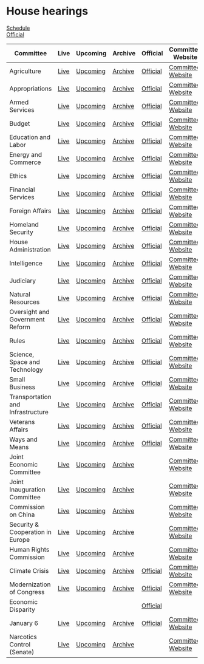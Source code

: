 # House hearings

<link rel="stylesheet" type="text/css" href="css/markdown.css">
<link rel="shortcut icon" href="ico/favicon.png" type="image/x-icon">


[Schedule](https://www.house.gov/legislative-activity)  
[Official](https://www.congress.gov/committees/video)

| Committee | Live | Upcoming | Archive | Official | Committee Website | [Wikipedia](https://en.wikipedia.org/wiki/List_of_United_States_House_of_Representatives_committees) |
| --- | --- | --- | --- | --- | --- | --- |
| Agriculture | [Live](https://www.youtube.com/channel/UCOWh2WJxPywHIaccDWb8Mvg/live) | [Upcoming](https://www.youtube.com/channel/UCOWh2WJxPywHIaccDWb8Mvg/videos?view=2&live_view=502) | [Archive](https://www.youtube.com/channel/UCOWh2WJxPywHIaccDWb8Mvg/videos?view=2&live_view=503) | [Official](https://www.congress.gov/committees/video/house-agriculture/hsag00) | [Committee Website](https://agriculture.house.gov/) | [Wikipedia](https://en.wikipedia.org/wiki/United_States_House_Committee_on_Agriculture) |
| Appropriations | [Live](https://www.youtube.com/channel/UCMaSlF09S0fpoRshS2t_7XA/live) | [Upcoming](https://www.youtube.com/channel/UCMaSlF09S0fpoRshS2t_7XA/videos?view=2&live_view=502) | [Archive](https://www.youtube.com/channel/UCMaSlF09S0fpoRshS2t_7XA/videos?view=2&live_view=503) | [Official](https://www.congress.gov/committees/video/house-appropriations/hsap00) | [Committee Website](https://appropriations.house.gov/) | [Wikipedia](https://en.wikipedia.org/wiki/United_States_House_Committee_on_Appropriations) |
| Armed Services | [Live](https://www.youtube.com/channel/UCD506yORW2voSanqEgLOUIQ/live) | [Upcoming](https://www.youtube.com/channel/UCD506yORW2voSanqEgLOUIQ/videos?view=2&live_view=502) | [Archive](https://www.youtube.com/channel/UCD506yORW2voSanqEgLOUIQ/videos?view=2&live_view=503) | [Official](https://www.congress.gov/committees/video/house-armed-services/hsas00) | [Committee Website](https://armedservices.house.gov/) | [Wikipedia](https://en.wikipedia.org/wiki/United_States_House_Committee_on_Armed_Services) |
| Budget | [Live](https://www.youtube.com/channel/UCwzia2rpHJkowAXK-IF9E0w/live) | [Upcoming](https://www.youtube.com/channel/UCwzia2rpHJkowAXK-IF9E0w/videos?view=2&live_view=502) | [Archive](https://www.youtube.com/channel/UCwzia2rpHJkowAXK-IF9E0w/videos?view=2&live_view=503) | [Official](https://www.congress.gov/committees/video/house-budget/hsbu00) | [Committee Website](https://budget.house.gov/) | [Wikipedia](https://en.wikipedia.org/wiki/United_States_House_Committee_on_the_Budget) |
| Education and Labor | [Live](https://www.youtube.com/channel/UCqAHNOSUqn0OByR-4vF81FQ/live) | [Upcoming](https://www.youtube.com/channel/UCqAHNOSUqn0OByR-4vF81FQ/videos?view=2&live_view=502) | [Archive](https://www.youtube.com/channel/UCqAHNOSUqn0OByR-4vF81FQ/videos?view=2&live_view=503) | [Official](https://www.congress.gov/committees/video/house-education-and-labor/hsed00) | [Committee Website](https://edlabor.house.gov/) | [Wikipedia](https://en.wikipedia.org/wiki/United_States_House_Committee_on_Education_and_Labor) |
| Energy and Commerce | [Live](https://www.youtube.com/channel/UCCbD3bkHRcwiBsaL1lWE_QQ/live) | [Upcoming](https://www.youtube.com/channel/UCCbD3bkHRcwiBsaL1lWE_QQ/videos?view=2&live_view=502) | [Archive](https://www.youtube.com/channel/UCCbD3bkHRcwiBsaL1lWE_QQ/videos?view=2&live_view=503) | [Official](https://www.congress.gov/committees/video/house-energy-and-commerce/hsif00) | [Committee Website](https://energycommerce.house.gov/) | [Wikipedia](https://en.wikipedia.org/wiki/United_States_House_Committee_on_Energy_and_Commerce) |
| Ethics | [Live](https://www.youtube.com/channel/UCxZOzbhWkBPEimMti0NBvQQ/live) | [Upcoming](https://www.youtube.com/channel/UCxZOzbhWkBPEimMti0NBvQQ/videos?view=2&live_view=502) | [Archive](https://www.youtube.com/channel/UCxZOzbhWkBPEimMti0NBvQQ/videos?view=2&live_view=503) | [Official](https://www.congress.gov/committees/video/house-ethics/hsso00) | [Committee Website](https://ethics.house.gov/) | [Wikipedia](https://en.wikipedia.org/wiki/United_States_House_Committee_on_Ethics) |
| Financial Services | [Live](https://www.youtube.com/channel/UCiGw0gRK-daU7Xv4oDMr9Hg/live) | [Upcoming](https://www.youtube.com/channel/UCiGw0gRK-daU7Xv4oDMr9Hg/videos?view=2&live_view=502) | [Archive](https://www.youtube.com/channel/UCiGw0gRK-daU7Xv4oDMr9Hg/videos?view=2&live_view=503) | [Official](https://www.congress.gov/committees/video/house-financial-services/hsba00) | [Committee Website](https://financialservices.house.gov/) | [Wikipedia](https://en.wikipedia.org/wiki/United_States_House_Committee_on_Financial_Services) |
| Foreign Affairs | [Live](https://www.youtube.com/channel/UCXCjgHrMgPEqDvCmPc9BbJA/live) | [Upcoming](https://www.youtube.com/channel/UCXCjgHrMgPEqDvCmPc9BbJA/videos?view=2&live_view=502) | [Archive](https://www.youtube.com/channel/UCXCjgHrMgPEqDvCmPc9BbJA/videos?view=2&live_view=503) | [Official](https://www.congress.gov/committees/video/house-foreign-affairs/hsfa00) | [Committee Website](https://foreignaffairs.house.gov/) | [Wikipedia](https://en.wikipedia.org/wiki/United_States_House_Committee_on_Foreign_Affairs) |
| Homeland Security | [Live](https://www.youtube.com/channel/UChdT2snPVxfp2m8n4VDdMag/live) | [Upcoming](https://www.youtube.com/channel/UChdT2snPVxfp2m8n4VDdMag/videos?view=2&live_view=502) | [Archive](https://www.youtube.com/channel/UChdT2snPVxfp2m8n4VDdMag/videos?view=2&live_view=503) | [Official](https://www.congress.gov/committees/video/house-homeland-security/hshm00) | [Committee Website](https://homeland.house.gov/) | [Wikipedia](https://en.wikipedia.org/wiki/United_States_House_Committee_on_Homeland_Security) |
| House Administration | [Live](https://www.youtube.com/channel/UCTO94zQwJNB_gmud-4IyZXA/live) | [Upcoming](https://www.youtube.com/channel/UCTO94zQwJNB_gmud-4IyZXA/videos?view=2&live_view=502) | [Archive](https://www.youtube.com/channel/UCTO94zQwJNB_gmud-4IyZXA/videos?view=2&live_view=503) | [Official](https://www.congress.gov/committees/video/house-administration/hsha00) | [Committee Website](https://cha.house.gov/) | [Wikipedia](https://en.wikipedia.org/wiki/United_States_House_Committee_on_House_Administration) |
| Intelligence | [Live](https://www.youtube.com/channel/UCMF5z6BIrwwQTtcj2cacBPw/live) | [Upcoming](https://www.youtube.com/channel/UCMF5z6BIrwwQTtcj2cacBPw/videos?view=2&live_view=502) | [Archive](https://www.youtube.com/channel/UCMF5z6BIrwwQTtcj2cacBPw/videos?view=2&live_view=503) | [Official](https://www.congress.gov/committees/video/house-intelligence-permanent-select/hlig00) | [Committee Website](https://intelligence.house.gov/) | [Wikipedia](https://en.wikipedia.org/wiki/United_States_House_Permanent_Select_Committee_on_Intelligence) |
| Judiciary | [Live](https://www.youtube.com/channel/UCVvv3JRCVQAl6ovogDum4hA/live) | [Upcoming](https://www.youtube.com/channel/UCVvv3JRCVQAl6ovogDum4hA/videos?view=2&live_view=502) | [Archive](https://www.youtube.com/channel/UCVvv3JRCVQAl6ovogDum4hA/videos?view=2&live_view=503) | [Official](https://www.congress.gov/committees/video/house-judiciary/hsju00) | [Committee Website](https://judiciary.house.gov/) | [Wikipedia](https://en.wikipedia.org/wiki/United_States_House_Committee_on_the_Judiciary) |
| Natural Resources | [Live](https://www.youtube.com/channel/UCB6LGE5-_i-xxtZxk1_SeTg/live) | [Upcoming](https://www.youtube.com/channel/UCB6LGE5-_i-xxtZxk1_SeTg/videos?view=2&live_view=502) | [Archive](https://www.youtube.com/channel/UCB6LGE5-_i-xxtZxk1_SeTg/videos?view=2&live_view=503) | [Official](https://www.congress.gov/committees/video/house-natural-resources/hsii00) | [Committee Website](https://naturalresources.house.gov/) | [Wikipedia](https://en.wikipedia.org/wiki/United_States_House_Committee_on_Natural_Resources) |
| Oversight and Government Reform | [Live](https://www.youtube.com/channel/UCXSlyao4qkUFiPqghptHtZA/live) | [Upcoming](https://www.youtube.com/channel/UCXSlyao4qkUFiPqghptHtZA/videos?view=2&live_view=502) | [Archive](https://www.youtube.com/channel/UCXSlyao4qkUFiPqghptHtZA/videos?view=2&live_view=503) | [Official](https://www.congress.gov/committees/video/house-oversight-and-reform/hsgo00) | [Committee Website](https://oversight.house.gov/) | [Wikipedia](https://en.wikipedia.org/wiki/United_States_House_Committee_on_Oversight_and_Reform) |
| Rules | [Live](https://www.youtube.com/channel/UCDNcorctkmOpBfr4sgu6t3w/live) | [Upcoming](https://www.youtube.com/channel/UCDNcorctkmOpBfr4sgu6t3w/videos?view=2&live_view=502) | [Archive](https://www.youtube.com/channel/UCDNcorctkmOpBfr4sgu6t3w/videos?view=2&live_view=503) | [Official](https://www.congress.gov/committees/video/house-rules/hsru00) | [Committee Website](https://rules.house.gov/) | [Wikipedia](https://en.wikipedia.org/wiki/United_States_House_Committee_on_Rules) |
| Science, Space and Technology | [Live](https://www.youtube.com/channel/UCtoUE3dJ-mLUo5dwGs7hXOw/live) | [Upcoming](https://www.youtube.com/channel/UCtoUE3dJ-mLUo5dwGs7hXOw/videos?view=2&live_view=502) | [Archive](https://www.youtube.com/channel/UCtoUE3dJ-mLUo5dwGs7hXOw/videos?view=2&live_view=503) | [Official](https://www.congress.gov/committees/video/house-science-space-and-technology/hssy00) | [Committee Website](https://science.house.gov/) | [Wikipedia](https://en.wikipedia.org/wiki/United_States_House_Committee_on_Science,_Space,_and_Technology) |
| Small Business | [Live](https://www.youtube.com/channel/UCnYcuO2JQhVbnCR8ltmSacQ/live) | [Upcoming](https://www.youtube.com/channel/UCnYcuO2JQhVbnCR8ltmSacQ/videos?view=2&live_view=502) | [Archive](https://www.youtube.com/channel/UCnYcuO2JQhVbnCR8ltmSacQ/videos?view=2&live_view=503) | [Official](https://www.congress.gov/committees/video/house-small-business/hssm00) | [Committee Website](https://smallbusiness.house.gov/) | [Wikipedia](https://en.wikipedia.org/wiki/United_States_House_Committee_on_Small_Business) |
| Transportation and Infrastructure | [Live](https://www.youtube.com/channel/UChc8bTPtZgTZDDLJ6UWJgxA/live) | [Upcoming](https://www.youtube.com/channel/UChc8bTPtZgTZDDLJ6UWJgxA/videos?view=2&live_view=502) | [Archive](https://www.youtube.com/channel/UChc8bTPtZgTZDDLJ6UWJgxA/videos?view=2&live_view=503) | [Official](https://www.congress.gov/committees/video/house-transportation-and-infrastructure/hspw00) | [Committee Website](https://transportation.house.gov/) | [Wikipedia](https://en.wikipedia.org/wiki/United_States_House_Committee_on_Transportation_and_Infrastructure) |
| Veterans Affairs | [Live](https://www.youtube.com/channel/UCvI8xjyh45-XAJbfPcjUdbQ/live) | [Upcoming](https://www.youtube.com/channel/UCvI8xjyh45-XAJbfPcjUdbQ/videos?view=2&live_view=502) | [Archive](https://www.youtube.com/channel/UCvI8xjyh45-XAJbfPcjUdbQ/videos?view=2&live_view=503) | [Official](https://www.congress.gov/committees/video/house-veterans-affairs/hsvr00) | [Committee Website](https://veterans.house.gov/) | [Wikipedia](https://en.wikipedia.org/wiki/United_States_House_Committee_on_Veterans%27_Affairs) |
| Ways and Means | [Live](https://www.youtube.com/channel/UCfGqG11uB0JKgDxnF-GWQZg/live) | [Upcoming](https://www.youtube.com/channel/UCfGqG11uB0JKgDxnF-GWQZg/videos?view=2&live_view=502) | [Archive](https://www.youtube.com/channel/UCfGqG11uB0JKgDxnF-GWQZg/videos?view=2&live_view=503) | [Official](https://www.congress.gov/committees/video/house-ways-and-means/hswm00) | [Committee Website](https://waysandmeans.house.gov/) | [Wikipedia](https://en.wikipedia.org/wiki/United_States_House_Committee_on_Ways_and_Means) |
| Joint Economic Committee | [Live](https://www.youtube.com/channel/UCbNWSrKyYBP5iIZKT35LSGA/live) | [Upcoming](https://www.youtube.com/channel/UCbNWSrKyYBP5iIZKT35LSGA/videos?view=2&live_view=502) | [Archive](https://www.youtube.com/channel/UCbNWSrKyYBP5iIZKT35LSGA/videos?view=2&live_view=503) |     | [Committee Website](https://www.jec.senate.gov/) | [Wikipedia](https://en.wikipedia.org/wiki/United_States_Congressional_Joint_Economic_Committee) |
| Joint Inauguration Committee | [Live](https://www.youtube.com/channel/UCT0OddH-0Avs8FI-TH1FQXw/live) | [Upcoming](https://www.youtube.com/channel/UCT0OddH-0Avs8FI-TH1FQXw/videos?view=2&live_view=502) | [Archive](https://www.youtube.com/channel/UCT0OddH-0Avs8FI-TH1FQXw/videos?view=2&live_view=503) |     | [Committee Website](https://www.inaugural.senate.gov/) | [Wikipedia](https://en.wikipedia.org/wiki/United_States_Joint_Congressional_Committee_on_Inaugural_Ceremonies) |
| Commission on China | [Live](https://www.youtube.com/channel/UCRAT_7MIzUolORlJhYBTzHA/live) | [Upcoming](https://www.youtube.com/channel/UCRAT_7MIzUolORlJhYBTzHA/videos?view=2&live_view=502) | [Archive](https://www.youtube.com/channel/UCRAT_7MIzUolORlJhYBTzHA/videos?view=2&live_view=503) |     | [Committee Website](https://www.cecc.gov/) | [Wikipedia](https://en.wikipedia.org/wiki/Congressional-Executive_Commission_on_China) |
| Security & Cooperation in Europe | [Live](https://www.youtube.com/channel/UCtFO3w68Kumz7tRyspaqF2g/live) | [Upcoming](https://www.youtube.com/channel/UCtFO3w68Kumz7tRyspaqF2g/videos?view=2&live_view=502) | [Archive](https://www.youtube.com/channel/UCtFO3w68Kumz7tRyspaqF2g/videos?view=2&live_view=503) |     | [Committee Website](https://www.csce.gov/) | [Wikipedia](https://en.wikipedia.org/wiki/Commission_on_Security_and_Cooperation_in_Europe) |
| Human Rights Commission | [Live](https://www.youtube.com/channel/UCWaeAlm47P3JQkZAauAyeDA/live) | [Upcoming](https://www.youtube.com/channel/UCWaeAlm47P3JQkZAauAyeDA/videos?view=2&live_view=502) | [Archive](https://www.youtube.com/channel/UCWaeAlm47P3JQkZAauAyeDA/videos?view=2&live_view=503) |     | [Committee Website](https://humanrightscommission.house.gov/) | [Wikipedia](https://en.wikipedia.org/wiki/Tom_Lantos_Human_Rights_Commission) |
| Climate Crisis | [Live](https://www.youtube.com/channel/UCqTxfzU6vYZ2-DW-y5jYvdQ/live) | [Upcoming](https://www.youtube.com/channel/UCqTxfzU6vYZ2-DW-y5jYvdQ/videos?view=2&live_view=502) | [Archive](https://www.youtube.com/channel/UCqTxfzU6vYZ2-DW-y5jYvdQ/videos?view=2&live_view=503) | [Official](https://www.congress.gov/committees/video/house-select-committee-on-the-climate-crisis/hlcn00) | [Committee Website](https://climatecrisis.house.gov/) | [Wikipedia](https://en.wikipedia.org/wiki/United_States_House_Select_Committee_on_the_Climate_Crisis) |
| Modernization of Congress | [Live](https://www.youtube.com/channel/UCECZaLBqABxBqN7VdtZ5sCA/live) | [Upcoming](https://www.youtube.com/channel/UCECZaLBqABxBqN7VdtZ5sCA/videos?view=2&live_view=502) | [Archive](https://www.youtube.com/channel/UCECZaLBqABxBqN7VdtZ5sCA/videos?view=2&live_view=503) | [Official](https://www.congress.gov/committees/video/house-select-committee-on-the-modernization-of-congress/hlmh00) | [Committee Website](https://modernizecongress.house.gov/) | [Wikipedia](https://en.wikipedia.org/wiki/United_States_House_Select_Committee_on_the_Modernization_of_Congress) |
| Economic Disparity | | | | [Official](https://www.congress.gov/committees/video/house-select-committee-on-economic-disparity-and-fairness-in-growth/hlef00) | | [Wikipedia](https://en.wikipedia.org/wiki/United_States_House_Select_Committee_on_Economic_Disparity_and_Fairness_in_Growth) |
| January 6 | [Live](https://www.youtube.com/channel/UCqSRsknSiyLARtzmop9dvhw/live) | [Upcoming](https://www.youtube.com/channel/UCqSRsknSiyLARtzmop9dvhw/videos?view=2&live_view=502) | [Archive](https://www.youtube.com/channel/UCqSRsknSiyLARtzmop9dvhw/videos?view=2&live_view=503) | [Official](https://www.congress.gov/committees/video/house-select-committee-to-investigate-the-january-6th-attack-on-the-united-states-capitol/hlij00) | [Committee Website](https://january6th.house.gov/) | [Wikipedia](https://en.wikipedia.org/wiki/United_States_House_Select_Committee_on_the_January_6_Attack) |
| Narcotics Control (Senate) | [Live](https://www.youtube.com/channel/UCD6CIIrqCTE08ZXPCzhoNyA/live) | [Upcoming](https://www.youtube.com/channel/UCD6CIIrqCTE08ZXPCzhoNyA/videos?view=2&live_view=502) | [Archive](https://www.youtube.com/channel/UCD6CIIrqCTE08ZXPCzhoNyA/videos?view=2&live_view=503) |     | [Committee Website](https://www.drugcaucus.senate.gov/) | [Wikipedia](https://en.wikipedia.org/wiki/United_States_Senate_Caucus_on_International_Narcotics_Control) |
